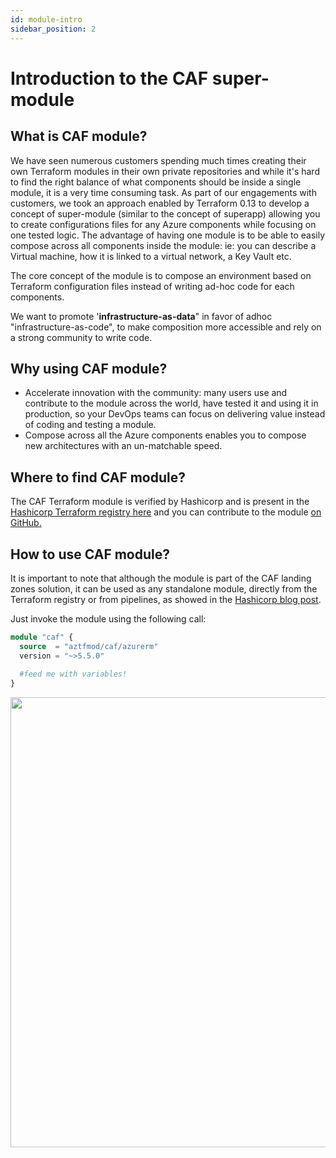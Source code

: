 ```yaml
---
id: module-intro
sidebar_position: 2
---
```


# Introduction to the CAF super-module

## What is CAF module?

We have seen numerous customers spending much times creating their own Terraform modules in their own private repositories and while it's hard to find the right balance of what components should be inside a single module, it is a very time consuming task. As part of our engagements with customers, we took an approach enabled by Terraform 0.13 to develop a concept of super-module (similar to the concept of superapp) allowing you to create configurations files for any Azure components while focusing on one tested logic. The advantage of having one module is to be able to easily compose across all components inside the module: ie: you can describe a Virtual machine, how it is linked to a virtual network, a Key Vault etc.

The core concept of the module is to compose an environment based on Terraform configuration files instead of writing ad-hoc code for each components.

We want to promote '**infrastructure-as-data**" in favor of adhoc "infrastructure-as-code", to make composition more accessible and rely on a strong community to write code.

## Why using CAF module?

* Accelerate innovation with the community: many users use and contribute to the module across the world, have tested it and using it in production, so your DevOps teams can focus on delivering value instead of coding and testing a module.
* Compose across all the Azure components enables you to compose new architectures with an un-matchable speed.

## Where to find CAF module?

The CAF Terraform module is verified by Hashicorp and is present in the [Hashicorp Terraform registry here](https://registry.terraform.io/modules/aztfmod) and you can contribute to the module [on GitHub.](https://github.com/aztfmod/terraform-azurerm-caf)

## How to use CAF module?

It is important to note that although the module is part of the CAF landing zones solution, it can be used as any standalone module, directly from the Terraform registry or from pipelines, as showed in the [Hashicorp blog post](https://www.hashicorp.com/blog/go-big-or-go-small-building-in-azure-caf-with-terraform-cloud).

Just invoke the module using the following call:

```terraform
module "caf" {
  source  = "aztfmod/caf/azurerm"
  version = "~>5.5.0"
  
  #feed me with variables!
}
```

<img src="https://aztfmod.azureedge.net/media/standalone.gif" width="720"/> <br/> <br/>
